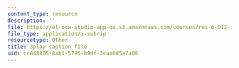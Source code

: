 ```yaml
---
content_type: resource
description: ''
file: https://ol-ocw-studio-app-qa.s3.amazonaws.com/courses/res-6-012-introduction-to-probability-spring-2018/cc8488058ab15795b9df3caa085a7a00_VJhDWandNwc.vtt
file_type: application/x-subrip
resourcetype: Other
title: 3play caption file
uid: cc848805-8ab1-5795-b9df-3caa085a7a00
---
```

